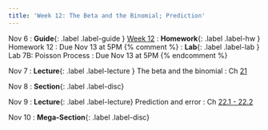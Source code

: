 ```yaml
---
title: 'Week 12: The Beta and the Binomial; Prediction'
---
```


Nov 6
: **Guide**{: .label .label-guide } [Week 12](/assets/guides/week12.pdf)
: **Homework**{: .label .label-hw } Homework 12
    : Due Nov 13 at 5PM
{% comment %}
: **Lab**{: .label .label-lab } Lab 7B: Poisson Process
    : Due Nov 13 at 5PM
{% endcomment %}

Nov 7
: **Lecture**{: .label .label-lecture } The beta and the binomial
    : Ch [21](http://prob140.org/textbook/content/Chapter_21/00_The_Beta_and_the_Binomial.html)

Nov 8
: **Section**{: .label .label-disc}

Nov 9
: **Lecture**{: .label .label-lecture} Prediction and error
    : Ch [22.1 - 22.2](http://prob140.org/textbook/content/Chapter_22/00_Prediction.html)

Nov 10
: **Mega-Section**{: .label .label-disc}